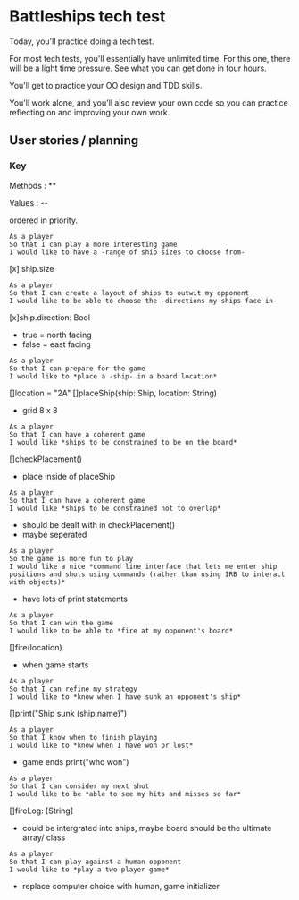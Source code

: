 # Battleships tech test

Today, you'll practice doing a tech test.

For most tech tests, you'll essentially have unlimited time.  For this one, there will be a light time pressure.  See what you can get done in four hours.

You'll get to practice your OO design and TDD skills.

You'll work alone, and you'll also review your own code so you can practice reflecting on and improving your own work.

## User stories / planning
### Key
Methods : **

Values : --

ordered in priority.

```
As a player
So that I can play a more interesting game
I would like to have a -range of ship sizes to choose from-
```
[x] ship.size
```
As a player
So that I can create a layout of ships to outwit my opponent
I would like to be able to choose the -directions my ships face in-
```
[x]ship.direction: Bool
- true = north facing
- false = east facing
```
As a player
So that I can prepare for the game
I would like to *place a -ship- in a board location*
```
[]location = "2A"
[]placeShip(ship: Ship, location: String)
- grid 8 x 8
```
As a player
So that I can have a coherent game
I would like *ships to be constrained to be on the board*
```
[]checkPlacement()
- place inside of placeShip
```
As a player
So that I can have a coherent game
I would like *ships to be constrained not to overlap*
```
- should be dealt with in checkPlacement()
- maybe seperated
```
As a player
So the game is more fun to play
I would like a nice *command line interface that lets me enter ship positions and shots using commands (rather than using IRB to interact with objects)*
```
- have lots of print statements
```
As a player
So that I can win the game
I would like to be able to *fire at my opponent's board*
```
[]fire(location)
- when game starts
```
As a player
So that I can refine my strategy
I would like to *know when I have sunk an opponent's ship*
```
[]print("Ship sunk \(ship.name)")
```
As a player
So that I know when to finish playing
I would like to *know when I have won or lost*
```
- game ends
print("who won")
```
As a player
So that I can consider my next shot
I would like to be *able to see my hits and misses so far*
```
[]fireLog: [String]
- could be intergrated into ships, maybe board should be the ultimate array/ class
```
As a player
So that I can play against a human opponent
I would like to *play a two-player game*
```
- replace computer choice with human, game initializer

